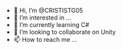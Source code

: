 - 👋 Hi, I’m @CRISTISTG05
- 👀 I’m interested in ...
- 🌱 I’m currently learning C#
- 💞️ I’m looking to collaborate on Unity
- 📫 How to reach me ...

<!---
CRISTISTG05/CRISTISTG05 is a ✨ special ✨ repository because its `README.md` (this file) appears on your GitHub profile.
You can click the Preview link to take a look at your changes.
--->
